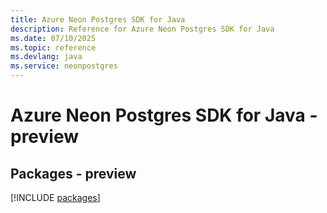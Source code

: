 ```yaml
---
title: Azure Neon Postgres SDK for Java
description: Reference for Azure Neon Postgres SDK for Java
ms.date: 07/10/2025
ms.topic: reference
ms.devlang: java
ms.service: neonpostgres
---
```

# Azure Neon Postgres SDK for Java - preview
## Packages - preview
[!INCLUDE [packages](neon-postgres-index.md)]